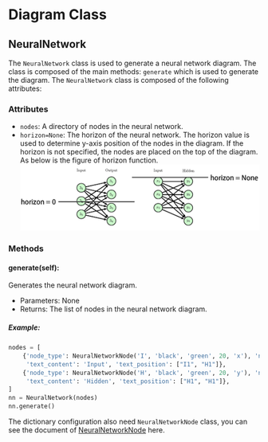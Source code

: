# Diagram Class

## NeuralNetwork

The `NeuralNetwork` class is used to generate a neural network diagram. The class is composed of the main methods: `generate` which is used to generate the diagram. The `NeuralNetwork` class is composed of the following attributes:

### Attributes
- `nodes`:  A directory of nodes in the neural network. 
- `horizon=None`: The horizon of the neural network. The horizon value is used to determine y-axis position of the nodes in the diagram. If the horizon is not specified, the nodes are placed on the top of the diagram. As below is the figure of horizon function.
![horizon](../fig/horizon_comparation.png)
### Methods
#### generate(self):
Generates the neural network diagram. 
- Parameters: None
- Returns: The list of nodes in the neural network diagram.
##### Example:
```python
nodes = [
    {'node_type': NeuralNetworkNode('I', 'black', 'green', 20, 'x'), 'number': 3,
     'text_content': 'Input', 'text_position': ["I1", "H1"]},
    {'node_type': NeuralNetworkNode('H', 'black', 'green', 20, 'y'), 'number': 4,
     'text_content': 'Hidden', 'text_position': ["H1", "H1"]},
]
nn = NeuralNetwork(nodes)
nn.generate()
```
The dictionary configuration also need `NeuralNetworkNode` class, you can see the document of  [NeuralNetworkNode](NeuralNetworkNode.md) here.